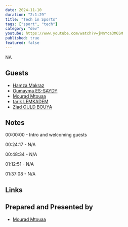 ```yaml
---
date: 2024-11-10
duration: "2:1:29"
title: "Tech in Sports"
tags: ["sport", "tech"]
category: "dev"
youtube: https://www.youtube.com/watch?v=jMnYca3MGSM
published: true
featured: false
---
```


NA

## Guests

- [Hamza Makraz](https://twitter.com/makraz_hamza)
- [Oumayma ES-SAYDY](https://www.linkedin.com/in/oumayma-es-saydy/)
- [Mourad Mtouaa](https://twitter.com/mouradxmt)
- [tarik LEMKADEM](https://www.linkedin.com/in/tarik-lemkadem/)
- [Ziad OULD BOUYA](https://www.linkedin.com/in/ould-bouya-ziad/)

## Notes

00:00:00 - Intro and welcoming guests

00:24:17 - N/A

00:48:34 - N/A

01:12:51 - N/A

01:37:08 - N/A

## Links

## Prepared and Presented by

- [Mourad Mtouaa](https://twitter.com/mouradxmt)
